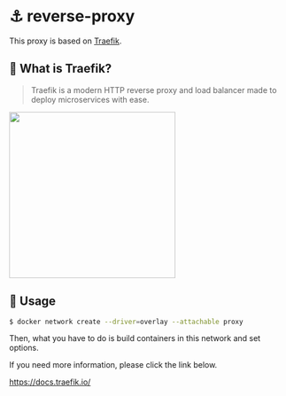 # ⚓ reverse-proxy

This proxy is based on [Traefik](https://github.com/containous/traefik).

## 📡 What is Traefik?

> Traefik is a modern HTTP reverse proxy and load balancer made to deploy microservices with ease.

<img src="https://user-images.githubusercontent.com/41065217/69004196-7ef25380-0952-11ea-84f6-e70c42c51dfe.png" width="300">

## 🚀 Usage

```sh
$ docker network create --driver=overlay --attachable proxy
```

Then, what you have to do is build containers in this network and set options.

If you need more information, please click the link below. 

https://docs.traefik.io/
